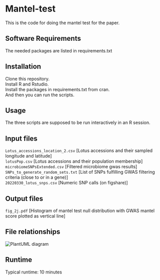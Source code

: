 # Mantel-test

This is the code for doing the mantel test for the paper.

## Software Requirements

The needed packages are listed in requirements.txt

## Installation

Clone this repository.  
Install R and Rstudio.  
Install the packages in requirements.txt from cran.  
And then you can run the scripts.

## Usage

The three scripts are supposed to be run interactively in an R session.

## Input files

`Lotus_accessions_location_2.csv` [Lotus accessions and their sampled longitude and latitude]  
`lotusPop.csv` [Lotus accessions and their population membership]  
`microbiomeSNPsExtended.csv` [Filtered microbiome gwas results]  
`SNPs_to_generate_random_sets.txt` [List of SNPs fulfilling GWAS filtering criteria (close to or in a gene)]  
`20220330_lotus_snps.csv` [Numeric SNP calls (on figshare)]

## Output files

`fig_2j.pdf` [Histogram of mantel test null distribution with GWAS mantel score plotted as vertical line]

## File relationships

![PlantUML diagram](http://www.plantuml.com/plantuml/proxy?cache=no&src=https://raw.githubusercontent.com/Troelsmou/Microbiome-interactions/main/Mantel-test/diagram.puml)

## Runtime
Typical runtime: 10 minutes
